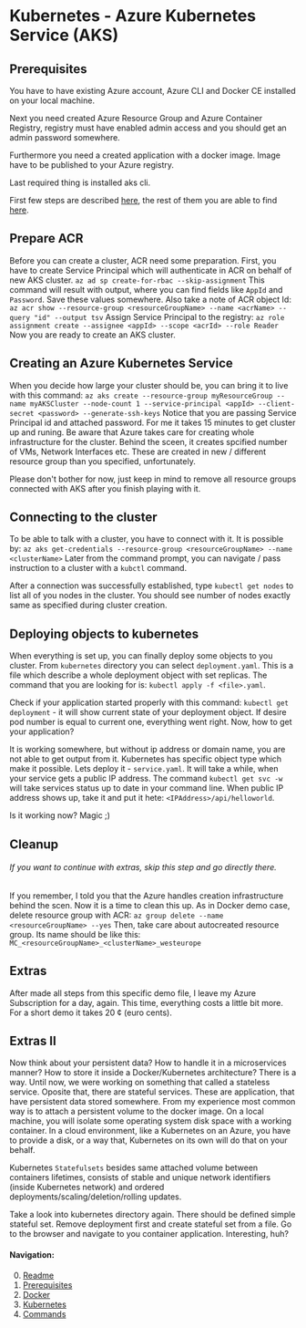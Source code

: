 # Kubernetes - Azure Kubernetes Service (AKS)

## Prerequisites
You have to have existing Azure account, Azure CLI and Docker CE installed on your local machine. 

Next you need created Azure Resource Group and Azure Container Registry, registry must have enabled admin access and you should get an admin password somewhere. 

Furthermore you need a created application with a docker image. Image have to be published to your Azure registry.

Last required thing is installed aks cli.

First few steps are described [here](getting-started-prerequisites.md), the rest of them you are able to find [here](getting-started-docker.md).

## Prepare ACR
Before you can create a cluster, ACR need some preparation. First, you have to create Service Principal which will authenticate in ACR on behalf of new AKS cluster.
`az ad sp create-for-rbac --skip-assignment`
This command will result with output, where you can find fields like `AppId` and `Password`. Save these values somewhere.
Also take a note of ACR object Id:
`az acr show --resource-group <resourceGroupName> --name <acrName> --query "id" --output tsv`
Assign Service Principal to the registry:
`az role assignment create --assignee <appId> --scope <acrId> --role Reader`
Now you are ready to create an AKS cluster.

## Creating an Azure Kubernetes Service
When you decide how large your cluster should be, you can bring it to live with this command:
`az aks create --resource-group myResourceGroup --name myAKSCluster --node-count 1 --service-principal <appId> --client-secret <password> --generate-ssh-keys`
Notice that you are passing Service Principal id and attached password. For me it takes 15 minutes to get cluster up and runing.
Be aware that Azure takes care for creating whole infrastructure for the cluster. Behind the sceen, it creates spcified number of VMs, Network Interfaces etc. These are created in new / different resource group than you specified, unfortunately. 

Please don't bother for now, just keep in mind to remove all resource groups connected with AKS after you finish playing with it.

## Connecting to the cluster
To be able to talk with a cluster, you have to connect with it. It is possible by: 
`az aks get-credentials --resource-group <resourceGroupName> --name <clusterName>`
Later from the command prompt, you can navigate / pass instruction to a cluster with a `kubctl` command.

After a connection was successfully established, type `kubectl get nodes` to list all of you nodes in the cluster. You should see number of nodes exactly same as specified during cluster creation.

## Deploying objects to kubernetes
When everything is set up, you can finally deploy some objects to you cluster. From `kubernetes` directory you can select `deployment.yaml`. This is a file which describe a whole deployment object with set replicas. The command that you are looking for is: `kubectl apply -f <file>.yaml`. 

Check if your application started properly with this command: `kubectl get deployment` - it will show current state of your deployment object. If desire pod number is equal to current one, everything went right. Now, how to get your application? 

It is working somewhere, but without ip address or domain name, you are not able to get output from it. Kubernetes has specific object type which make it possible. Lets deploy it - `service.yaml`. It will take a while, when your service gets a public IP address. The command `kubectl get svc -w` will take services status up to date in your command line. When public IP address shows up, take it and put it hete: `<IPAddress>/api/helloworld`. 

Is it working now? Magic ;)

## Cleanup
###### *If you want to continue with extras, skip this step and go directly there.*
If you remember, I told you that the Azure handles creation infrastructure behind the scen. Now it is a time to clean this up. As in Docker demo case, delete resource group with ACR:
`az group delete --name <resourceGroupName> --yes`
Then, take care about autocreated resource group. Its name should be like this:
`MC_<resourceGroupName>_<clusterName>_westeurope`

## Extras
After made all steps from this specific demo file, I leave my Azure Subscription for a day, again. This time, everything costs a little bit more. For a short demo it takes 20 ¢ (euro cents).

## Extras II
Now think about your persistent data? How to handle it in a microservices manner? How to store it inside a Docker/Kubernetes architecture? There is a way. Until now, we were working on something that called a stateless service. Oposite that, there are stateful services. These are application, that have persistent data stored somewhere. From my experience most common way is to attach a persistent volume to the docker image. On a local machine, you will isolate some operating system disk space with a working container. In a cloud environment, like a Kubernetes on an Azure, you have to provide a disk, or a way that, Kubernetes on its own will do that on your behalf. 

Kubernetes `Statefulsets` besides same attached volume between containers lifetimes, consists of stable and unique network identifiers (inside Kubernetes network) and ordered deployments/scaling/deletion/rolling updates.

Take a look into kubernetes directory again. There should be defined simple stateful set. Remove deployment first and create stateful set from a file. Go to the browser and navigate to you container application. Interesting, huh? 

#### Navigation:

0. [Readme](README.md)
1. [Prerequisites](01-getting-started-prerequisites.md)
2. [Docker](02-getting-started-docker.md)
3. [Kubernetes](03-getting-started-kubernetes.md)
10. [Commands](10-commands.md)